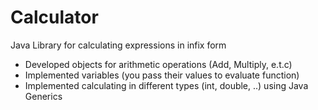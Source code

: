 # Calculator
Java Library for calculating expressions in infix form
- Developed objects for arithmetic operations (Add, Multiply, e.t.c)
- Implemented variables (you pass their values to evaluate function)
- Implemented calculating in different types (int, double, ..) using Java Generics
